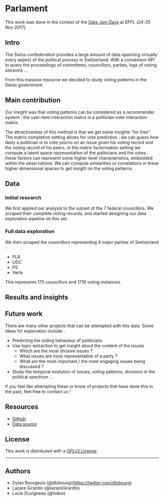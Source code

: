 # Parlament

This work was done in the context of the [Data Jam Days](http://datajamdays.org/) at EPFL
(*24-25 Nov 2017*).

## Intro

The Swiss confederation provides a large amount of data spanning virtually
every aspect of the political process in Switzerland. With a convenient API
to query the proceedings of committees, councillors, parties, logs of voting sessions ...

From this massive resource we decided to study voting patterns in the Swiss
government.


## Main contribution

Our insight was that voting patterns can be considered as a recommender
system : the user-item interaction matrix is a politician-vote interaction
matrix.

The attractiveness of this method is that we get some insights "for free".
The matrix completion setting allows for vote prediction : we can guess how
likely a politician is to vote yes/no on an issue given his voting record and
the voting record of his peers.
In the matrix factorisation setting we compute a latent space representation
of the politicians and the votes : these factors can represent some higher level
characteristics, embedded within the observations. We can compute similarities
or correlations in these higher dimensional spaces to get insight on the voting
patterns.

## Data
### Initial research

We first applied our analysis to the subset of the 7 federal councillors. We
scraped their complete voting records, and started designing our data exploration
pipeline on this set.

### Full data exploration

We then scraped the councillors representing 4 major parties of Switzerland :

* PLR
* UDC
* PS
* Verts

This represents 175 councillors and 1718 voting instances.

## Results and insights


## Future work

There are many other projects that can be attempted with this data. Some ideas
for exploration include :

* Predicting the voting behaviour of politicians
* Use topic extraction to get insight about the content of the issues
    * Which are the most divisive issues ?
    * What issues are most representative of a party ?
    * What are the most important / the most engaging issues being discussed ?
* Study the temporal evolution of issues, voting patterns, divisions in the political spectrum ...

If you feel like attempting these or know of projects that have done this in the
past, feel free to contact us !

## Resources

* [Github](https://github.com/lazareGirardin/DataJamDays)
* [Data source](http://ws-old.parlament.ch/)

## License

This work is distributed with a [GPLv3 License](https://www.gnu.org/licenses/gpl.html).

---

## Authors
* Dylan Bourgeois (@dtsbourg)(https://twitter.com/dtsbourg)
* Lazare Girardin (@lazareGirardin)
* Louis Duvigneau (@loduv)
